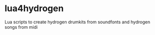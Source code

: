 # lua4hydrogen
Lua scripts to create hydrogen drumkits from soundfonts and hydrogen songs from midi
